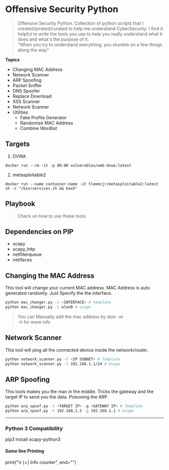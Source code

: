 # Offensive Security Python
> Offensive Security Python. Collection of python scripts that I created/pirated/curated to help me understand CyberSecurity. I find it helpful to write the tools you use to help you really understand what it does and what's the purpose of it.    
> "When you try to understand everything, you stumble on a few things along the way"

**Topics**
- Changing MAC Address 
- Network Scanner
- ARP Spoofing
- Packet Sniffer
- DNS Spoofer
- Replace Download
- XSS Scanner 
- Network Scanner
- Utilities
  - Fake Profile Generator
  - Randomize MAC Address
  - Combine Wordlist

## Targets

1. DVWA
```
docker run --rm -it -p 80:80 vulnerables/web-dvwa:latest
```
2. metasploitable2
```
docker run --name container-name -it tleemcjr/metasploitable2:latest sh -c "/bin/services.sh && bash"
```

## Playbook
> Check on how to use these tools 

## Dependencies on PIP
- scapy
- scapy_http
- netfilterqueue
- netifaces

## Changing the MAC Address 

This tool will change your current MAC address. 
MAC Address is auto generated randomly. Just Specify the the interface. 

```bash
python mac_changer.py -i <INTERFACE> # template
python mac_changer.py -i wlan0 # usage
```
> You can Manually add the mac address by doin -m   
> -h for more info

## Network Scanner

This tool will ping all the connected device inside the network/router.

```bash
python network_scanner.py -t <IP SUBNET> # Template
python network_scanner.py -t 192.168.1.1/24 # Usage
```

## ARP Spoofing 

This tools makes you the man in the middle. 
Tricks the gateway and the target IP to send you the data.
Poisoning the ARP. 

```bash
python arp_spoof.py -t <TARGET IP> -g <GATEWAY IP> # Template
python arp_spoof.py -t 192.168.1.2 -g 192.168.1.1 # Usage
```

---

### Python 3 Compatibility

pip3 install scapy-python3

#### Same line Printing 
print("\r [+] Info counter", end="")
